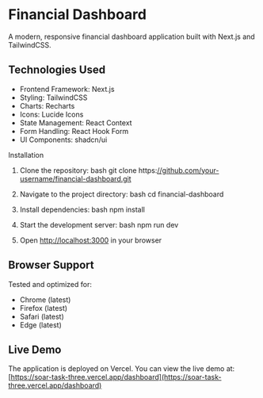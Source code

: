 # Financial Dashboard

A modern, responsive financial dashboard application built with Next.js and TailwindCSS. 

## Technologies Used

- Frontend Framework: Next.js
- Styling: TailwindCSS
- Charts: Recharts
- Icons: Lucide Icons
- State Management: React Context
- Form Handling: React Hook Form
- UI Components: shadcn/ui

Installation

1. Clone the repository:
bash
git clone https:[//github.com/your-username/financial-dashboard.git](https://github.com/dev-dexterity/Soar-Task.git)


2. Navigate to the project directory:
bash
cd financial-dashboard


3. Install dependencies:
bash
npm install


4. Start the development server:
bash
npm run dev


5. Open [http://localhost:3000](http://localhost:3000) in your browser

## Browser Support

Tested and optimized for:
- Chrome (latest)
- Firefox (latest)
- Safari (latest)
- Edge (latest)

## Live Demo

The application is deployed on Vercel. You can view the live demo at: [https://soar-task-three.vercel.app/dashboard](https://soar-task-three.vercel.app/dashboard)
